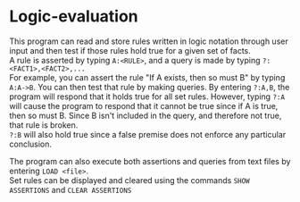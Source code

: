 # Logic-evaluation
This program can read and store rules written in logic notation through user input and then test if those rules hold true 
for a given set of facts.  
A rule is asserted by typing ``A:<RULE>``, and a query is made by typing ``?:<FACT1>,<FACT2>,...``  
For example, you can assert the rule "If A exists, then so must B" by typing ``A:A->B``. You can then test that rule by making
queries. By entering ``?:A,B``, the program will respond that it holds true for all set rules. However, typing ``?:A``
will cause the program to respond that it cannot be true since if A is true, then so must B. Since B isn't included in the query, 
and therefore not true, that rule is broken.  
``?:B`` will also hold true since a false premise does not enforce any particular conclusion. 

The program can also execute both assertions and queries from text files by entering ``LOAD <file>``.  
Set rules can be displayed and cleared using the commands ``SHOW ASSERTIONS`` and ``CLEAR ASSERTIONS``
